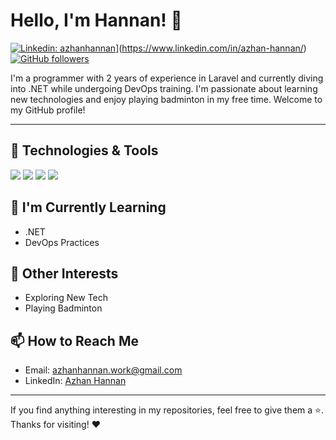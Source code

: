 # Hello, I'm Hannan! 👋

[![Linkedin: azhanhannan]([https://img.shields.io/badge/-azhan-hannan-blue?style=flat-square&logo=Linkedin&logoColor=white&link=https://www.linkedin.com/in/azhan-hannan/)](https://media.licdn.com/dms/image/D5603AQECCEzPXUzc3g/profile-displayphoto-shrink_200_200/0/1703238666875?e=1718841600&v=beta&t=li_2QYnYcQOlSuZnbpuDWa4kxS1O3ZIFUo9CD0qPmjo)](https://www.linkedin.com/in/azhan-hannan/)
[![GitHub followers](https://img.shields.io/github/followers/yourusername?label=Follow&style=social)](https://github.com/yourusername)

I'm a programmer with 2 years of experience in Laravel and currently diving into .NET while undergoing DevOps training. I'm passionate about learning new technologies and enjoy playing badminton in my free time. Welcome to my GitHub profile!

---

## 🔧 Technologies & Tools

![](https://img.shields.io/badge/Code-Laravel-informational?style=flat&logo=laravel&logoColor=white&color=FF2D20)
![](https://img.shields.io/badge/Code-.NET-informational?style=flat&logo=.net&logoColor=white&color=512BD4)
![](https://img.shields.io/badge/Tools-Docker-informational?style=flat&logo=docker&logoColor=white&color=2496ED)
![](https://img.shields.io/badge/Tools-Kubernetes-informational?style=flat&logo=kubernetes&logoColor=white&color=326CE5)

## 🌱 I'm Currently Learning

- .NET
- DevOps Practices

## 🏸 Other Interests

- Exploring New Tech
- Playing Badminton

## 📫 How to Reach Me

- Email: azhanhannan.work@gmail.com
- LinkedIn: [Azhan Hannan](https://www.linkedin.com/in/azhan-hannan/)

---

If you find anything interesting in my repositories, feel free to give them a ⭐️. Thanks for visiting! ❤️
